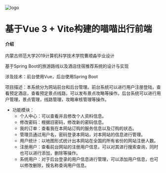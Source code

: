 ![logo](logo.svg)

# 基于Vue 3 + Vite构建的喵喵出行前端

#### 介绍

内蒙古师范大学2019计算机科学技术学院曹顺淼毕业设计

基于Spring Boot的旅游路线以及酒店住宿推荐系统的设计与实现

涉及技术：前台使用Vue，后台使用Spring Boot

项目描述：本系统分为网站前台和后台管理。前台系统可以进行用户注册登陆，查看预定酒店，查看预定景点线路，可以发布景点攻略等操作。后台系统可以进行用户管理，景点管理，线路管理，攻略审核管理等操作。

- 功能模块：
  - 个人中心：可以查看并且修改个人资料信息。
  - 修改密码：根据旧密码，修改新的密码信息。
  - 我的订单：查看我在本网站订购的服务信息以及订购的状态。
  - 管理员通过用户名，密码登录本网站，对本网站的信息进行管理。
  - 用户统计：以地图形式统计出本网站在全国的所有省份的网站注册人数。
  - 注册用户：查看前台网站的注册用户信息，可以对其进行搜索查询，同时也可以进行添加，删除等操作。
  - 系统用户：对于后台登录的用户信息进行管理，可以添加用户信息，也可以修改删除，按名称查询用户信息。
